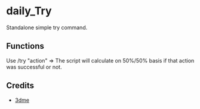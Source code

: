 # daily_Try
Standalone simple try command.

## Functions

Use /try "action" => The script will calculate on 50%/50% basis if that action was successful or not.

## Credits
- [3dme](https://github.com/Sheamle/3dme)